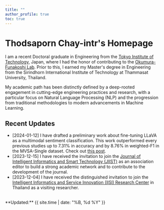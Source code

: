 ```yaml
---
title: ""
author_profile: true
toc: true
---
```


# Thodsaporn Chay-intr's Homepage

I am a recent Doctoral graduate in Engineering from the [Tokyo Institute of Technology](https://www.titech.ac.jp/english), Japan, where I had the honor of contributing to the [Okumura-Funakoshi Lab](https://lr-www.pi.titech.ac.jp/). Prior to this, I earned my Master's degree in Engineering from the Sirindhorn International Institute of Technology at Thammasat University, Thailand. 

My academic path has been distinctly defined by a deep-rooted engagement in cutting-edge engineering practices and research, with a particular focus on Natural Language Processing (NLP) and the progression from traditional methodologies to modern advancements in Machine Learning.


## Recent Updates
- [2024-01-12] I have drafted a preliminary work about fine-tuning LLaVA as a multimodal sentiment classification. This work outperformed every previous studies up to 7.31% in accuracy and by 8.76% in weighted-F1 in the MVSA-Single dataset. Check out [this post](/arts/llavac-minimal).
- [2023-12-15] I have received the invitation to join the [Journal of Intelligent Informatics and Smart Technology (JIIST)](https://ph05.tci-thaijo.org/index.php/JIIST) as an association editor to build a strong academic network and to contribute to the development of the journal.
- [2023-12-04] I have received the distinguished invitation to join the [Intelligent Informatics and Service Innovation (IISI) Research Center](https://saki.siit.tu.ac.th/downloads/iisi/IISI-ResearchCenter-2014-v02%20(1).pdf) in Thailand as a visiting researcher.


<br>
**Updated:** {{ site.time | date: "%B, %d %Y" }}